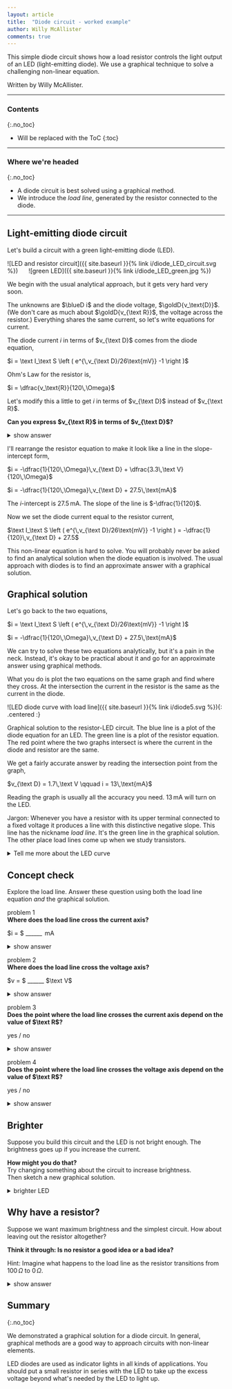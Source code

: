```yaml
---
layout: article
title:  "Diode circuit - worked example"
author: Willy McAllister
comments: true
---
```


This simple diode circuit shows how a load resistor controls the light output of an LED (light-emitting diode). We use a graphical technique to solve a challenging non-linear equation.

Written by Willy McAllister.

----

### Contents
{:.no_toc}

* Will be replaced with the ToC
{:toc}

----

### Where we're headed
{:.no_toc}

* A diode circuit is best solved using a graphical method.
* We introduce the *load line*, generated by the resistor connected to the diode.

---

## Light-emitting diode circuit

Let's build a circuit with a green light-emitting diode (LED).

![LED and resistor circuit]({{ site.baseurl }}{% link i/diode_LED_circuit.svg %})  $\quad$ ![green LED]({{ site.baseurl }}{% link i/diode_LED_green.jpg %}) 

We begin with the usual analytical approach, but it gets very hard very soon.

The unknowns are $\blueD i$ and the diode voltage, $\goldD{v_\text{D}}$. (We don't care as much about $\goldD{v_{\text R}}$, the voltage across the resistor.) Everything shares the same current, so let's write equations for current.

The diode current $i$ in terms of $v_{\text D}$ comes from the diode equation,

$i = \text I_\text S \left ( e^{\,v_{\text D}/26\text{mV}} -1  \right )$

Ohm's Law for the resistor is,

$i = \dfrac{v_\text{R}}{120\,\Omega}$

Let's modify this a little to get $i$ in terms of $v_{\text D}$ instead of $v_{\text R}$. 

**Can you express $v_{\text R}$ in terms of $v_{\text D}$?** 

<details>
<summary>show answer</summary>
<p>Using KVL around the loop, we know $v_{\text R} = 3.3\,\text V - v_{\text{D}}$, so the resistor current becomes,</p>

<p>$i = \dfrac{3.3\,\text V - v_{\text{D}}}{120\,\Omega}$</p>
</details>

I'll rearrange the resistor equation to make it look like a line in the slope-intercept form,

$i = -\dfrac{1}{120\,\Omega}\,v_{\text D} + \dfrac{3.3\,\text V}{120\,\Omega}$

$i = -\dfrac{1}{120\,\Omega}\,v_{\text D} + 27.5\,\text{mA}$  

The $i$-intercept is $27.5\,\text{mA}$. The slope of the line is $-\dfrac{1}{120}$. 

Now we set the diode current equal to the resistor current,  

$\text I_\text S \left ( e^{\,v_{\text D}/26\text{mV}} -1  \right ) = -\dfrac{1}{120}\,v_{\text D} + 27.5$

This non-linear equation is hard to solve. You will probably never be asked to find an analytical solution when the diode equation is involved. The usual approach with diodes is to find an approximate answer with a graphical solution. 

## Graphical solution

Let's go back to the two equations,

$i = \text I_\text S \left ( e^{\,v_{\text D}/26\text{mV}} -1  \right )$

$i = -\dfrac{1}{120\,\Omega}\,v_{\text D} + 27.5\,\text{mA}$   

We can try to solve these two equations analytically, but it's a pain in the neck. Instead, it's okay to be practical about it and go for an approximate answer using graphical methods. 

What you do is plot the two equations on the same graph and find where they cross. At the intersection the current in the resistor is the same as the current in the diode.

![LED diode curve with load line]({{ site.baseurl }}{% link i/diode5.svg %}){: .centered :}

<p class="caption">Graphical solution to the resistor-LED circuit. The blue line is a plot of the diode equation for an LED. The green line is a plot of the resistor equation. The red point where the two graphs intersect is where the current in the diode and resistor are the same.</p>

We get a fairly accurate answer by reading the intersection point from the graph,

$v_{\text D} = 1.7\,\text V \qquad i =  13\,\text{mA}$

Reading the graph is usually all the accuracy you need. $13\,\text{mA}$ will turn on the LED. 

Jargon: Whenever you have a resistor with its upper terminal connected to a fixed voltage it produces a line with this distinctive negative slope. This line has the nickname *load line*. It's the green line in the graphical solution. The other place load lines come up when we study transistors.

<details>
<summary>Tell me more about the LED curve</summary>
<p>LED's are made of elements on either side of Si in the periodic table. For example, one way to make a red LED is with Gallium Arsenide Phosphide (GaAsP). With these alternate materials, the forward voltage of an LED diode is different (higher) than silicon's $0.65\,\text V$ forward voltage. </p>

<p>The diode equation gets a small tweak to allow the equation to achieve a better fit to real LED's. As shown here, a new factor $\text N$ appears in the exponent. </p>

<p>$i = \text I_\text S \left ( e^{\,qv/\text N k\text T} -1  \right )$
</p>

<p>For silicon, $\text N$ is $1$. It's between $1$ and $2$ for other materials. $\text N > 1$ causes the LED curve to move the right relative to silicon. For the LED diode graphed here, $\text I_\text S = 2.38\times 10^{-18}\text A$ and $\text N = 1.85$. This results in a forward voltage of about $1.7\,\text V$.</p>

<p>$\text N$ has the fancy name <em>emission coefficient</em>. It basically a <a href="https://en.wikipedia.org/wiki/Fudge_factor">fudge factor</a> to get the math to fit the real world.</p>
</details>

## Concept check

Explore the load line. Answer these question using both the load line equation *and* the graphical solution.

problem 1  
**Where does the load line cross the current axis?**

$i = $ \_\_\_\_\_\_ $\,\text{mA}$

<details>
<summary>show answer</summary>
<p>In the equation of the load line, let $v_\text D = 0$ and solve for $i$.</p>
<p>$i = -\dfrac{1}{120\,\Omega}\,0 + 27.5\,\text{mA} = 27.5\,\text{mA}$</p>   
<p>Or just look at the graph and see where the load line crosses the $i$ axis, $27.5\,\text{mA}$.</p>
</details>

problem 2  
**Where does the load line cross the voltage axis?**

$v = $ \_\_\_\_\_\_ $\text V$

<details>
<summary>show answer</summary>
<p>The $v$-axis corresponds to $i=0$. Use the equation for the load line and solve for $v_\text D$,</p>

<p>$0 = -\dfrac{1}{120\,\Omega}\,v_{\text D} + 27.5\,\text{mA}$</p>

<p>$v_{\text D} = 27.5\,\text{mA}\cdot 120\,\Omega = 3.3\,\text V$</p>

<p>Or look to see where the load line crosses the voltage axis, $3.3\,\text V$.</p>
</details>

problem 3  
**Does the point where the load line crosses the current axis depend on the value of $\text R$?**

yes / no

<details>
<summary>show answer</summary>
<p>The general form of the load line is,</p>
<p>$i = -\dfrac{1}{\text R}\,v_{\text D} + \dfrac{\text V_{\text{BAT}}}{\text R}$
</p>
<p>The load line touches the $i$-axis at $v_{\text D} = 0$,</p>

<p>$i = -\dfrac{1}{\text R}\,0 + \dfrac{\text V_{\text{BAT}}}{\text R} = \dfrac{\text V_{\text{BAT}}}{\text R}$</p>

<p>So <em>yes</em>, the value of $\text R$ changes the point where the load line touches the $i$-axis. Higher resistance moves the crossing point down. Lower resistance moves it up.</p>
</details>

problem 4  
**Does the point where the load line crosses the voltage axis depend on the value of $\text R$?**

yes / no

<details>
<summary>show answer</summary>
<p>The general form of the load line is,</p>
<p>$i = -\dfrac{1}{\text R}\,v_{\text D} + \dfrac{\text V_{\text{BAT}}}{\text R}$</p>
<p>The load line touches the $v_{\text D}$-axis at $i = 0$,</p>

<p>$0 = -\dfrac{1}{\text R}\,v_{\text D} + \dfrac{\text V_{\text{BAT}}}{\text R}$</p>

<p>$0 = -v_{\text D} + \text V_{\text{BAT}}$</p>

<p>$v_{\text D} = \text V_{\text{BAT}}$</p>

<p>So <em>no</em>, $\text R$ has no effect on where the load line touches the $v$-axis. It crosses the $v$-axis at $\text V_{\text{BAT}}$ for any value of $\text R$.</p>
</details>

## Brighter

Suppose you build this circuit and the LED is not bright enough. The brightness goes up if you increase the current. 

**How might you do that?**  
Try changing something about the circuit to increase brightness.  
Then sketch a new graphical solution. 

<details>
    <summary>brighter LED</summary>
    <p>One way to get more diode current is to reduce the series resistance. Lower resistance makes the load line tip upward, making it steeper. If we reduce the resistor from $200\,\Omega$ down to $100\,\Omega$ and plot a new load line we get this solution,</p>

<p><img class="centered" src="/i/diode6.svg" /></p>

<p>Reducing the resistor to $100\,\Omega$ tips the load line up and raises the $i$-axis intercept up to $3.3\,\text V / 100\,\Omega = 33\,\text{mA}$. At the point where the two graphs intersect the LED current increases from $13\,\text{mA}$ to a bit more than $15\,\text{mA}$, making it brighter. The voltage on the diode increases, too, but only a little bit.</p> 

<p>You could also see what happens if you increase the supply voltage. The resistor line moves in a different way when the voltage is adjusted. Go ahead give that a try on your own.</p>
</details>

## Why have a resistor?

Suppose we want maximum brightness and the simplest circuit. How about leaving out the resistor altogether? 

**Think it through: Is no resistor a good idea or a bad idea?**

Hint: Imagine what happens to the load line as the resistor transitions from $100\,\Omega$ to $0\,\Omega$.

<details>
<summary>show answer</summary>
<p>If we make the resistor smaller and smaller, the load line gets steeper and steeper. The bottom of the load line is anchored at the power supply value, $3.3\,\text V$. The load line intersects with the diode curve at higher and higher currents. When the resistor value becomes $0\,\Omega$ the load line is vertical.</p>

<p><img class="centered" src="/i/diode7.svg"></p>

<p>When $\text R = 0\,\Omega$, the load line points straight up and does not intersect the diode curve until way way up there at some very high current. Two things can happen at this point. The diode burns out from the excess heat, or, assuming the diode survives this abuse, the battery runs down in just a little while. </p>

<p>It turns out to be a bad idea to leave out the resistor. You need to include a resistor to limit the current.</p>
</details>

## Summary
{:.no_toc}

We demonstrated a graphical solution for a diode circuit. In general, graphical methods are a good way to approach circuits with non-linear elements.

LED diodes are used as indicator lights in all kinds of applications. You should put a small resistor in series with the LED to take up the excess voltage beyond what's needed by the LED to light up.

